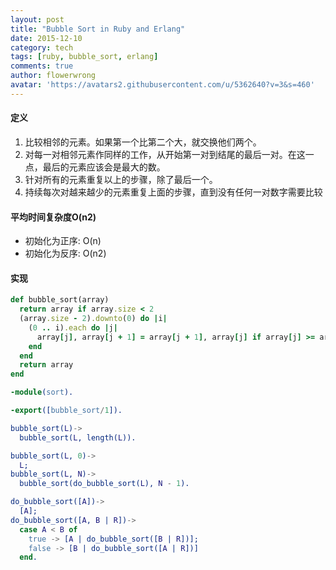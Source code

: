```yaml
---
layout: post
title: "Bubble Sort in Ruby and Erlang"
date: 2015-12-10
category: tech
tags: [ruby, bubble_sort, erlang]
comments: true
author: flowerwrong
avatar: 'https://avatars2.githubusercontent.com/u/5362640?v=3&s=460'
---
```


#### 定义

1. 比较相邻的元素。如果第一个比第二个大，就交换他们两个。
2. 对每一对相邻元素作同样的工作，从开始第一对到结尾的最后一对。在这一点，最后的元素应该会是最大的数。
3. 针对所有的元素重复以上的步骤，除了最后一个。
4. 持续每次对越来越少的元素重复上面的步骤，直到没有任何一对数字需要比较

#### 平均时间复杂度O(n2)

* 初始化为正序: O(n)
* 初始化为反序: O(n2)

#### 实现

```ruby
def bubble_sort(array)
  return array if array.size < 2
  (array.size - 2).downto(0) do |i|
    (0 .. i).each do |j|
      array[j], array[j + 1] = array[j + 1], array[j] if array[j] >= array[j + 1]
    end
  end
  return array
end
```

```erlang
-module(sort).

-export([bubble_sort/1]).

bubble_sort(L)->
  bubble_sort(L, length(L)).

bubble_sort(L, 0)->
  L;
bubble_sort(L, N)->
  bubble_sort(do_bubble_sort(L), N - 1).

do_bubble_sort([A])->
  [A];
do_bubble_sort([A, B | R])->
  case A < B of
    true -> [A | do_bubble_sort([B | R])];
    false -> [B | do_bubble_sort([A | R])]
  end.
```
